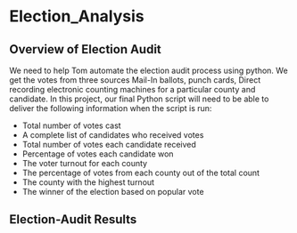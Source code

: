 # Election_Analysis
## Overview of Election Audit
We need to help Tom automate the election audit process using python. We get the votes from three sources Mail-In ballots, punch cards, Direct recording electronic counting machines for a particular county and candidate.
In this project, our final Python script will need to be able to deliver the following information when the script is run: 
- Total number of votes cast
- A complete list of candidates who received votes
- Total number of votes each candidate received
- Percentage of votes each candidate won
- The voter turnout for each county
- The percentage of votes from each county out of the total count
- The county with the highest turnout
- The winner of the election based on popular vote
## Election-Audit Results

